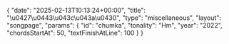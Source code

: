 {
    "date": "2025-02-13T10:13:24+00:00",
    "title": "\u0427\u0443\u043c\u043a\u0430",
    "type": "miscellaneous",
    "layout": "songpage",
    "params": {
        "id": "chumka",
        "tonality": "Hm",
        "year": "2022",
        "chordsStartAt": 50,
        "textFinishAtLine": 100
    }
}